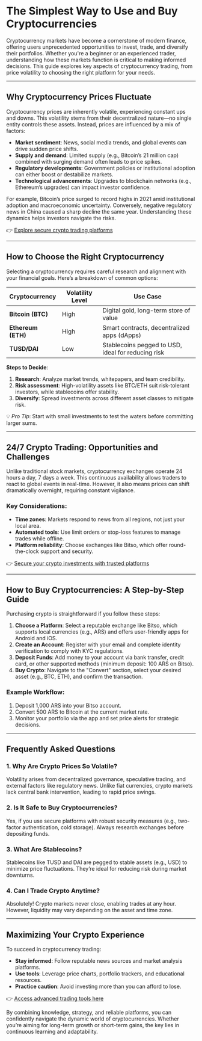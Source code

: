 # The Simplest Way to Use and Buy Cryptocurrencies  

Cryptocurrency markets have become a cornerstone of modern finance, offering users unprecedented opportunities to invest, trade, and diversify their portfolios. Whether you're a beginner or an experienced trader, understanding how these markets function is critical to making informed decisions. This guide explores key aspects of cryptocurrency trading, from price volatility to choosing the right platform for your needs.  

---

## Why Cryptocurrency Prices Fluctuate  

Cryptocurrency prices are inherently volatile, experiencing constant ups and downs. This volatility stems from their decentralized nature—no single entity controls these assets. Instead, prices are influenced by a mix of factors:  

- **Market sentiment**: News, social media trends, and global events can drive sudden price shifts.  
- **Supply and demand**: Limited supply (e.g., Bitcoin’s 21 million cap) combined with surging demand often leads to price spikes.  
- **Regulatory developments**: Government policies or institutional adoption can either boost or destabilize markets.  
- **Technological advancements**: Upgrades to blockchain networks (e.g., Ethereum’s upgrades) can impact investor confidence.  

For example, Bitcoin’s price surged to record highs in 2021 amid institutional adoption and macroeconomic uncertainty. Conversely, negative regulatory news in China caused a sharp decline the same year. Understanding these dynamics helps investors navigate the risks.  

👉 [Explore secure crypto trading platforms](https://bit.ly/okx-bonus)  

---

## How to Choose the Right Cryptocurrency  

Selecting a cryptocurrency requires careful research and alignment with your financial goals. Here’s a breakdown of common options:  

| **Cryptocurrency** | **Volatility Level** | **Use Case**                     |  
|---------------------|----------------------|----------------------------------|  
| **Bitcoin (BTC)**   | High                 | Digital gold, long-term store of value |  
| **Ethereum (ETH)**  | High                 | Smart contracts, decentralized apps (dApps) |  
| **TUSD/DAI**        | Low                  | Stablecoins pegged to USD, ideal for reducing risk |  

**Steps to Decide**:  
1. **Research**: Analyze market trends, whitepapers, and team credibility.  
2. **Risk assessment**: High-volatility assets like BTC/ETH suit risk-tolerant investors, while stablecoins offer stability.  
3. **Diversify**: Spread investments across different asset classes to mitigate risk.  

💡 *Pro Tip*: Start with small investments to test the waters before committing larger sums.  

---

## 24/7 Crypto Trading: Opportunities and Challenges  

Unlike traditional stock markets, cryptocurrency exchanges operate 24 hours a day, 7 days a week. This continuous availability allows traders to react to global events in real-time. However, it also means prices can shift dramatically overnight, requiring constant vigilance.  

### Key Considerations:  
- **Time zones**: Markets respond to news from all regions, not just your local area.  
- **Automated tools**: Use limit orders or stop-loss features to manage trades while offline.  
- **Platform reliability**: Choose exchanges like Bitso, which offer round-the-clock support and security.  

👉 [Secure your crypto investments with trusted platforms](https://bit.ly/okx-bonus)  

---

## How to Buy Cryptocurrencies: A Step-by-Step Guide  

Purchasing crypto is straightforward if you follow these steps:  

1. **Choose a Platform**: Select a reputable exchange like Bitso, which supports local currencies (e.g., ARS) and offers user-friendly apps for Android and iOS.  
2. **Create an Account**: Register with your email and complete identity verification to comply with KYC regulations.  
3. **Deposit Funds**: Add money to your account via bank transfer, credit card, or other supported methods (minimum deposit: 100 ARS on Bitso).  
4. **Buy Crypto**: Navigate to the "Convert" section, select your desired asset (e.g., BTC, ETH), and confirm the transaction.  

### Example Workflow:  
1. Deposit 1,000 ARS into your Bitso account.  
2. Convert 500 ARS to Bitcoin at the current market rate.  
3. Monitor your portfolio via the app and set price alerts for strategic decisions.  

---

## Frequently Asked Questions  

### **1. Why Are Crypto Prices So Volatile?**  
Volatility arises from decentralized governance, speculative trading, and external factors like regulatory news. Unlike fiat currencies, crypto markets lack central bank intervention, leading to rapid price swings.  

### **2. Is It Safe to Buy Cryptocurrencies?**  
Yes, if you use secure platforms with robust security measures (e.g., two-factor authentication, cold storage). Always research exchanges before depositing funds.  

### **3. What Are Stablecoins?**  
Stablecoins like TUSD and DAI are pegged to stable assets (e.g., USD) to minimize price fluctuations. They’re ideal for reducing risk during market downturns.  

### **4. Can I Trade Crypto Anytime?**  
Absolutely! Crypto markets never close, enabling trades at any hour. However, liquidity may vary depending on the asset and time zone.  

---

## Maximizing Your Crypto Experience  

To succeed in cryptocurrency trading:  
- **Stay informed**: Follow reputable news sources and market analysis platforms.  
- **Use tools**: Leverage price charts, portfolio trackers, and educational resources.  
- **Practice caution**: Avoid investing more than you can afford to lose.  

👉 [Access advanced trading tools here](https://bit.ly/okx-bonus)  

By combining knowledge, strategy, and reliable platforms, you can confidently navigate the dynamic world of cryptocurrencies. Whether you’re aiming for long-term growth or short-term gains, the key lies in continuous learning and adaptability.